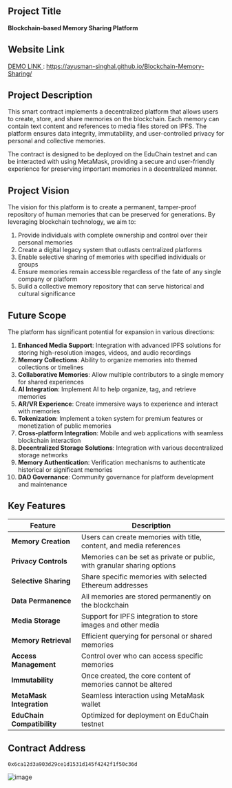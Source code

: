 ## Project Title
**Blockchain-based Memory Sharing Platform**

## Website Link
[ DEMO LINK ](https://ayusman-singhal.github.io/Blockchain-Memory-Sharing/) : https://ayusman-singhal.github.io/Blockchain-Memory-Sharing/

## Project Description
This smart contract implements a decentralized platform that allows users to create, store, and share memories on the blockchain. Each memory can contain text content and references to media files stored on IPFS. The platform ensures data integrity, immutability, and user-controlled privacy for personal and collective memories.

The contract is designed to be deployed on the EduChain testnet and can be interacted with using MetaMask, providing a secure and user-friendly experience for preserving important memories in a decentralized manner.

## Project Vision
The vision for this platform is to create a permanent, tamper-proof repository of human memories that can be preserved for generations. By leveraging blockchain technology, we aim to:

1. Provide individuals with complete ownership and control over their personal memories
2. Create a digital legacy system that outlasts centralized platforms
3. Enable selective sharing of memories with specified individuals or groups
4. Ensure memories remain accessible regardless of the fate of any single company or platform
5. Build a collective memory repository that can serve historical and cultural significance

## Future Scope
The platform has significant potential for expansion in various directions:

1. **Enhanced Media Support**: Integration with advanced IPFS solutions for storing high-resolution images, videos, and audio recordings
2. **Memory Collections**: Ability to organize memories into themed collections or timelines
3. **Collaborative Memories**: Allow multiple contributors to a single memory for shared experiences
4. **AI Integration**: Implement AI to help organize, tag, and retrieve memories
5. **AR/VR Experience**: Create immersive ways to experience and interact with memories
6. **Tokenization**: Implement a token system for premium features or monetization of public memories
7. **Cross-platform Integration**: Mobile and web applications with seamless blockchain interaction
8. **Decentralized Storage Solutions**: Integration with various decentralized storage networks
9. **Memory Authentication**: Verification mechanisms to authenticate historical or significant memories
10. **DAO Governance**: Community governance for platform development and maintenance

## Key Features

| Feature | Description |
|---------|-------------|
| **Memory Creation** | Users can create memories with title, content, and media references |
| **Privacy Controls** | Memories can be set as private or public, with granular sharing options |
| **Selective Sharing** | Share specific memories with selected Ethereum addresses |
| **Data Permanence** | All memories are stored permanently on the blockchain |
| **Media Storage** | Support for IPFS integration to store images and other media |
| **Memory Retrieval** | Efficient querying for personal or shared memories |
| **Access Management** | Control over who can access specific memories |
| **Immutability** | Once created, the core content of memories cannot be altered |
| **MetaMask Integration** | Seamless interaction using MetaMask wallet |
| **EduChain Compatibility** | Optimized for deployment on EduChain testnet | 


## Contract Address
``` 0x6ca12d3a903d29ce1d1531d145f4242f1f50c36d ```

![image](https://github.com/user-attachments/assets/bcc82ba9-7d5d-4c84-852c-2688943cc85a)
